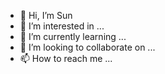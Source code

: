 - 👋 Hi, I’m Sun
- 👀 I’m interested in ...
- 🌱 I’m currently learning ...
- 💞️ I’m looking to collaborate on ...
- 📫 How to reach me ...

<!---
ItsSun/Project_Actronix is a ✨ special ✨ repository because its a fork of OpenShot Video Editor and I want it to have similar look to Windows Movie Maker,
but with more modern and old but useful features,
I want it to be a complete video production and video creation package,
something like blender, but targeted towards YouTubers.
--->
